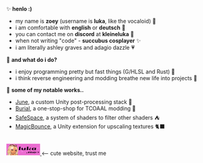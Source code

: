 ✨ **henlo :)**
<br>
- my name is **zoey** (username is **luka**, like the vocaloid) 🌺 
- i am comfortable with **english** or **deutsch** 🫶
- you can contact me on **discord** at **kleineluka** 🍨
- when not writing "code" - **succubus cosplayer** ✨
- i am literally ashley graves and adagio dazzle 💗

🌈 **and what do i do?**
<br>
- i enjoy programming pretty but fast things (G/HLSL and Rust) 🌼
- i think reverse engineering and modding breathe new life into projects 🐸

🦄 **some of my notable works..**
<br>
- [June](https://www.luka.moe/june), a custom Unity post-processing stack 📸
- [Burial](https://www.luka.moe/burial), a one-stop-shop for TCOAAL modding 🔪
- [SafeSpace](https://kleineluka.gumroad.com/l/safespace), a system of shaders to filter other shaders ⛺
- [MagicBounce](https://www.luka.moe/magicbounce), a Unity extension for upscaling textures 🐈‍⬛

<br>
<a href="https://www.luka.moe">
  <img src="blinkie.gif" alt="Luka Blinkie">
</a>
  <-- cute website, trust me

